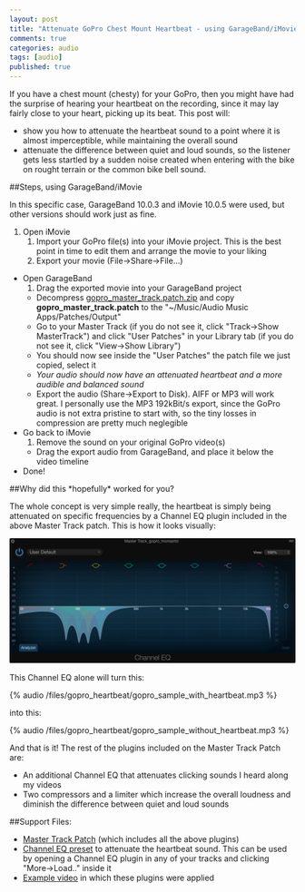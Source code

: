 ```yaml
---
layout: post
title: "Attenuate GoPro Chest Mount Heartbeat - using GarageBand/iMovie"
comments: true
categories: audio
tags: [audio]
published: true
---
```


If you have a chest mount (chesty) for your GoPro, then you might have had the surprise of hearing your heartbeat on the recording, since it may lay fairly close to your heart, picking up its beat. This post will:

- show you how to attenuate the heartbeat sound to a point where it is almost imperceptible, while maintaining the overall sound
- attenuate the difference between quiet and loud sounds, so the listener gets less startled by a sudden noise created when entering with the bike on rought terrain or the common bike bell sound.

<!--more-->

##Steps, using GarageBand/iMovie

In this specific case, GarageBand 10.0.3 and iMovie 10.0.5 were used, but other versions should work just as fine.

1. Open iMovie
    1. Import your GoPro file(s) into your iMovie project. This is the best point in time to edit them and arrange the movie to your liking
    2. Export your movie (File->Share->File...)
* Open GarageBand
    1. Drag the exported movie into your GarageBand project
    * Decompress [gopro_master_track.patch.zip](/files/gopro_heartbeat/gopro_master_track.patch.zip) and copy **gopro_master_track.patch** to the "~/Music/Audio Music Apps/Patches/Output"
    * Go to your Master Track (if you do not see it, click "Track->Show MasterTrack") and click "User Patches" in your Library tab (if you do not see it, click "View->Show Library")
    * You should now see inside the "User Patches" the patch file we just copied, select it
    * *Your audio should now have an attenuated heartbeat and a more audible and balanced sound*
    * Export the audio (Share->Export to Disk). AIFF or MP3 will work great. I personally use the MP3 192kBit/s export, since the GoPro audio is not extra pristine to start with, so the tiny losses in compression are pretty much neglegible
* Go back to iMovie
    1. Remove the sound on your original GoPro video(s)
    * Drag the export audio from GarageBand, and place it below the video timeline
* Done!


##Why did this \*hopefully\* worked for you?

The whole concept is very simple really, the heartbeat is simply being attenuated on specific frequencies by a Channel EQ plugin included in the above Master Track patch. This is how it looks visually:

![image](/files/gopro_heartbeat/heartbeat_channel_eq.png)


This Channel EQ alone will turn this:

{% audio /files/gopro_heartbeat/gopro_sample_with_heartbeat.mp3 %}

into this:

{% audio /files/gopro_heartbeat/gopro_sample_without_heartbeat.mp3 %}


And that is it! The rest of the plugins included on the Master Track Patch are:

 - An additional Channel EQ that attenuates clicking sounds I heard along my videos
 - Two compressors and a limiter which increase the overall loudness and diminish the difference between quiet and loud sounds

##Support Files:

- [Master Track Patch](/files/gopro_heartbeat/gopro_master_track.patch.zip) (which includes all the above plugins)
- [Channel EQ preset](/files/gopro_heartbeat/gopro_eq_heartbeat_attenuate.pst) to attenuate the heartbeat sound. This can be used by opening a Channel EQ plugin in any of your tracks and clicking "More->Load.." inside it
- [Example video](https://www.youtube.com/watch?v=sczmkokpEuY) in which these plugins were applied

<br>